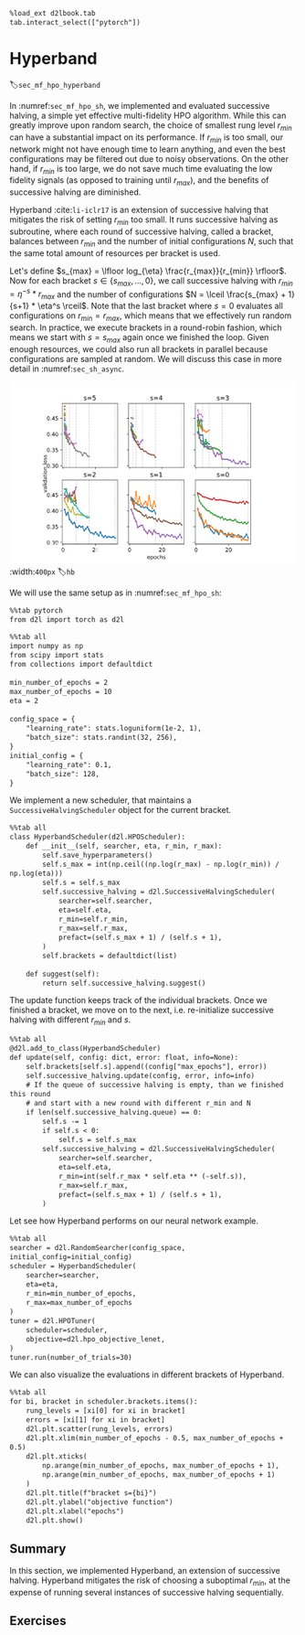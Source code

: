 ```{.python .input  n=1}
%load_ext d2lbook.tab
tab.interact_select(["pytorch"])
```

# Hyperband
:label:`sec_mf_hpo_hyperband`

In :numref:`sec_mf_hpo_sh`, we implemented and evaluated successive halving, a
simple yet effective multi-fidelity HPO algorithm. While this can greatly
improve upon random search, the choice of smallest rung level $r_{min}$ can have
a substantial impact on its performance. If $r_{min}$ is too small, our network
might not have enough time to learn anything, and even the best configurations
may be filtered out due to noisy observations. On the other hand, if $r_{min}$
is too large, we do not save much time evaluating the low fidelity signals (as
opposed to training until $r_{max}$), and the benefits of successive halving
are diminished.

Hyperband :cite:`li-iclr17` is an extension of successive halving that mitigates
the risk of setting $r_{min}$ too small. It runs successive halving as subroutine,
where each round of successive halving, called a bracket, balances between
$r_{min}$ and the number of initial configurations $N$, such that the same total
amount of resources per bracket is used.

Let's define $s_{max} = \lfloor log_{\eta} \frac{r_{max}}{r_{min}} \rfloor$.
Now for each bracket $s \in \{s_{max}, ..., 0\}$, we call successive halving with
$r_{min} = \eta^{-s} * r_{max}$ and the number of configurations
$N = \lceil \frac{s_{max} + 1}{s+1} * \eta^s \rceil$. Note that the last bracket
where $s=0$ evaluates all configurations on $r_{min} = r_{max}$, which means that
we effectively run random search. In practice, we execute brackets in a
round-robin fashion, which means we start with $s=s_{max}$ again once we
finished the loop. Given enough resources, we could also run all brackets in
parallel because configurations are sampled at random. We will discuss this case
in more detail in :numref:`sec_sh_async`.

![The different brackets of successive halving run by Hyperband.](img/hb.svg)
:width:`400px`
:label:`hb`

We will use the same setup as in :numref:`sec_mf_hpo_sh`:

```{.python .input}
%%tab pytorch
from d2l import torch as d2l
```

```{.python .input  n=2}
%%tab all
import numpy as np
from scipy import stats
from collections import defaultdict

min_number_of_epochs = 2
max_number_of_epochs = 10
eta = 2

config_space = {
    "learning_rate": stats.loguniform(1e-2, 1),
    "batch_size": stats.randint(32, 256),
}
initial_config = {
    "learning_rate": 0.1,
    "batch_size": 128,
}
```

We implement a new scheduler, that maintains a `SuccessiveHalvingScheduler`
object for the current bracket.

```{.python .input  n=8}
%%tab all
class HyperbandScheduler(d2l.HPOScheduler):
    def __init__(self, searcher, eta, r_min, r_max):
        self.save_hyperparameters()
        self.s_max = int(np.ceil((np.log(r_max) - np.log(r_min)) / np.log(eta)))
        self.s = self.s_max
        self.successive_halving = d2l.SuccessiveHalvingScheduler(
            searcher=self.searcher,
            eta=self.eta,
            r_min=self.r_min,
            r_max=self.r_max,
            prefact=(self.s_max + 1) / (self.s + 1),
        )
        self.brackets = defaultdict(list)

    def suggest(self):
        return self.successive_halving.suggest()
```

The update function keeps track of the individual brackets. Once we finished a
bracket, we move on to the next, i.e. re-initialize successive halving with
different $r_{min}$ and $s$.

```{.python .input  n=9}
%%tab all
@d2l.add_to_class(HyperbandScheduler)
def update(self, config: dict, error: float, info=None):
    self.brackets[self.s].append((config["max_epochs"], error))
    self.successive_halving.update(config, error, info=info)
    # If the queue of successive halving is empty, than we finished this round
    # and start with a new round with different r_min and N
    if len(self.successive_halving.queue) == 0:
        self.s -= 1
        if self.s < 0:
            self.s = self.s_max
        self.successive_halving = d2l.SuccessiveHalvingScheduler(
            searcher=self.searcher,
            eta=self.eta,
            r_min=int(self.r_max * self.eta ** (-self.s)),
            r_max=self.r_max,
            prefact=(self.s_max + 1) / (self.s + 1),
        )
```

Let see how Hyperband performs on our neural network example.

```{.python .input  n=21}
%%tab all
searcher = d2l.RandomSearcher(config_space, initial_config=initial_config)
scheduler = HyperbandScheduler(
    searcher=searcher,
    eta=eta,
    r_min=min_number_of_epochs,
    r_max=max_number_of_epochs
)
tuner = d2l.HPOTuner(
    scheduler=scheduler,
    objective=d2l.hpo_objective_lenet,
)
tuner.run(number_of_trials=30)
```

We can also visualize the evaluations in different brackets of Hyperband.

```{.python .input  n=24}
%%tab all
for bi, bracket in scheduler.brackets.items():
    rung_levels = [xi[0] for xi in bracket]
    errors = [xi[1] for xi in bracket]
    d2l.plt.scatter(rung_levels, errors)
    d2l.plt.xlim(min_number_of_epochs - 0.5, max_number_of_epochs + 0.5)
    d2l.plt.xticks(
        np.arange(min_number_of_epochs, max_number_of_epochs + 1),
        np.arange(min_number_of_epochs, max_number_of_epochs + 1)
    )
    d2l.plt.title(f"bracket s={bi}")
    d2l.plt.ylabel("objective function")
    d2l.plt.xlabel("epochs")        
    d2l.plt.show()
```

## Summary

In this section, we implemented Hyperband, an extension of successive halving.
Hyperband mitigates the risk of choosing a suboptimal $r_{min}$, at the
expense of running several instances of successive halving sequentially.

## Exercises
